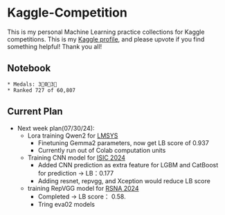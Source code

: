 # Kaggle-Competition
This is my personal Machine Learning practice collections for Kaggle competitions. This is my [Kaggle profile](https://www.kaggle.com/hugowjd), and please upvote if you find something helpful! Thank you all!


## Notebook 
    * Medals: 3🥇0🥈3🥉
    * Ranked 727 of 60,807

## Current Plan
* Next week plan(07/30/24): 
    * Lora training Qwen2 for [LMSYS](https://www.kaggle.com/competitions/lmsys-chatbot-arena)
        * Finetuning Gemma2 parameters, now get LB score of 0.937
        * Currently run out of Colab computation units
    * Training CNN model for [ISIC 2024](https://www.kaggle.com/competitions/isic-2024-challenge)
        * Added CNN prediction as extra feature for LGBM and CatBoost for prediction -> LB：0.177
        * Adding resnet, repvgg, and Xception would reduce LB score
    * training RepVGG model for [RSNA 2024](https://www.kaggle.com/competitions/rsna-2024-lumbar-spine-degenerative-classification/overview)
        * Completed -> LB score： 0.58.
        * Tring eva02 models